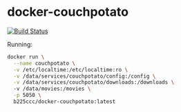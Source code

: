 # docker-couchpotato

[![Build Status](https://travis-ci.org/b225ccc/docker-couchpotato.svg?branch=master)](https://travis-ci.org/b225ccc/docker-couchpotato)


Running:

~~~ sh
docker run \
  --name couchpotato \
  -v /etc/localtime:/etc/localtime:ro \
  -v /data/services/couchpotato/config:/config \
  -v /data/services/couchpotato/downloads:/downloads \ 
  -v /data/movies:/movies \
  -p 5050 \
  b225ccc/docker-couchpotato:latest
~~~
